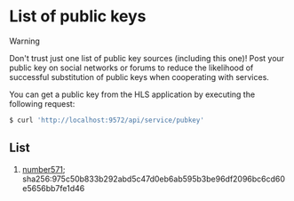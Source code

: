 # List of public keys

> [!WARNING]
> Don't trust just one list of public key sources (including this one)! Post your public key on social networks or forums to reduce the likelihood of successful substitution of public keys when cooperating with services.

You can get a public key from the HLS application by executing the following request:
```bash
$ curl 'http://localhost:9572/api/service/pubkey'
```

## List

1. [number571](number571.key); sha256:975c50b833b292abd5c47d0eb6ab595b3be96df2096bc6cd60e5656bb7fe1d46
